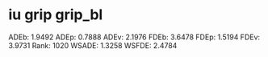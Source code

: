 # iu grip grip_bl

ADEb: 1.9492
ADEp: 0.7888
ADEv: 2.1976
FDEb: 3.6478
FDEp: 1.5194
FDEv: 3.9731
Rank: 1020
WSADE: 1.3258
WSFDE: 2.4784